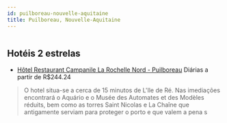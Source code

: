 ```yaml
---
id: puilboreau-nouvelle-aquitaine
title: Puilboreau, Nouvelle-Aquitaine
---
```


<center><img src="http://photos.hotelbeds.com/giata/06/060861/060861a_hb_a_001.jpg" alt="" /></center>


## Hotéis 2 estrelas

-    [Hôtel Restaurant Campanile La Rochelle Nord - Puilboreau](https://www.hurb.com/hoteis/puilboreau/hotel-restaurant-campanile-la-rochelle-nord-puilboreau-JNP-JP272029?cmp=18055) Diárias a partir de R$244.24
   > O hotel situa-se a cerca de 15 minutos de L&apos;Ile de Ré. Nas imediações encontrará o Aquário e o Musée des Automates et des Modèles réduits, bem como as torres Saint Nicolas e La Chaîne que antigamente serviam para proteger o porto e que valem a pena s
